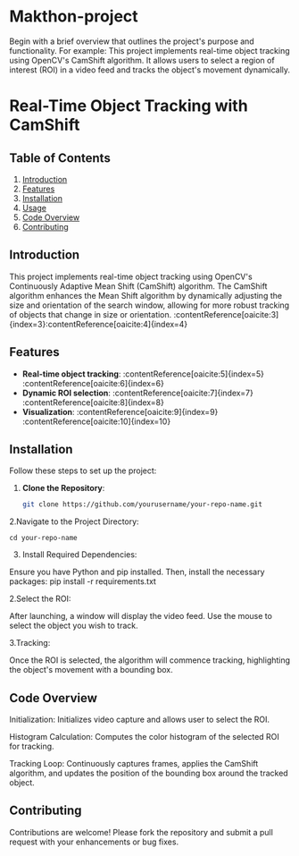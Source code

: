 # Makthon-project
Begin with a brief overview that outlines the project's purpose and functionality. For example:​  This project implements real-time object tracking using OpenCV's CamShift algorithm. It allows users to select a region of interest (ROI) in a video feed and tracks the object's movement dynamically.
# Real-Time Object Tracking with CamShift

## Table of Contents

1. [Introduction](#introduction)
2. [Features](#features)
3. [Installation](#installation)
4. [Usage](#usage)
5. [Code Overview](#code-overview)
6. [Contributing](#contributing)


## Introduction

This project implements real-time object tracking using OpenCV's Continuously Adaptive Mean Shift (CamShift) algorithm. The CamShift algorithm enhances the Mean Shift algorithm by dynamically adjusting the size and orientation of the search window, allowing for more robust tracking of objects that change in size or orientation. :contentReference[oaicite:3]{index=3}&#8203;:contentReference[oaicite:4]{index=4}

## Features

- **Real-time object tracking**: :contentReference[oaicite:5]{index=5}&#8203;:contentReference[oaicite:6]{index=6}
- **Dynamic ROI selection**: :contentReference[oaicite:7]{index=7}&#8203;:contentReference[oaicite:8]{index=8}
- **Visualization**: :contentReference[oaicite:9]{index=9}&#8203;:contentReference[oaicite:10]{index=10}

## Installation

Follow these steps to set up the project:

1. **Clone the Repository**:

   ```bash
   git clone https://github.com/yourusername/your-repo-name.git
2.Navigate to the Project Directory:
    
    cd your-repo-name
3. Install Required Dependencies:

Ensure you have Python and pip installed. Then, install the necessary packages:
  pip install -r requirements.txt

2.Select the ROI:

After launching, a window will display the video feed. Use the mouse to select the object you wish to track.

3.Tracking:

Once the ROI is selected, the algorithm will commence tracking, highlighting the object's movement with a bounding box.

## Code Overview
Initialization: Initializes video capture and allows user to select the ROI.​

Histogram Calculation: Computes the color histogram of the selected ROI for tracking.​

Tracking Loop: Continuously captures frames, applies the CamShift algorithm, and updates the position of the bounding box around the tracked object.

## Contributing
Contributions are welcome! Please fork the repository and submit a pull request with your enhancements or bug fixes.
